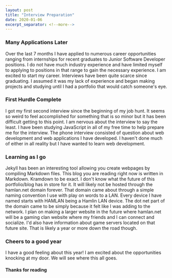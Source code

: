 ```yaml
---
layout: post
title: "Interview Preparation"
date: 2020-01-06
excerpt_separator: <!--more-->
---
```


### Many Applications Later
Over the last 7 months I have applied to numerous career opportunities ranging from internships for recent graduates to Junior Software Developer positions. I do not have much industry experience and have limited myself to applying to positions in that range to gain the necessary experience. I am excited to start my career. Interviews have been quite scarce since graduating. I assumed it was my lack of experience and began making projects and studying until I had a portfolio that would catch someone's eye.
<!--more-->

### First Hurdle Complete
I got my first second interview since the beginning of my job hunt. It seems so weird to feel accomplished for something that is so minor but it has been difficult getting to this point. I am nervous about the interview to say the least. I have been studying JavaScript in all of my free time to help prepare me for the interview. The phone interview consisted of question about web development and web applications I have developed. I haven't done much of either in all reality but I have wanted to learn web development.

### Learning as I go
Jekyll has been an interesting tool allowing you create webpages by compiling Markdown files. This blog you are reading right now is written in Markdown. Kramdown to be exact. I don't know what the future of this portfolio/blog has in store for it. It will likely not be hosted through the hamlan.net domain forever. That domain came about through a simple naming convention I use with play on words to a LAN. Every device I have named starts with HAMLAN being a Hamlin LAN device. The dot net part of the domain came to be simply because it felt like I was adding to the network. I plan on making a larger website in the future where hamlan.net will be a gaming clan website where my friends and I can connect and socialize. I'd also have information about game servers located on that future site. That is likely a year or more down the road though.

### Cheers to a good year
I have a good feeling about this year! I am excited about the opportunities knocking at my door. We will see where this all goes.

#### Thanks for reading
